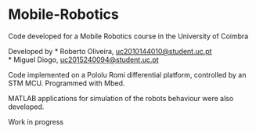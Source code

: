 # Mobile-Robotics
Code developed for a Mobile Robotics course in the University of Coimbra

Developed by  * Roberto Oliveira, uc2010144010@student.uc.pt  
              * Miguel Diogo, uc2015240094@student.uc.pt
              
Code implemented on a Pololu Romi differential platform, controlled by an STM MCU. Programmed with Mbed.

MATLAB applications for simulation of the robots behaviour were also developed.   

Work in progress
